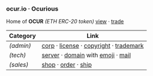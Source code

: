 
### ocur.io · Ocurious

Home of **OCUR** *(ETH ERC-20 token)* [view](https://etherscan.io/token/0x36950b34fE79C4AE047c646D2800e91a198b70fB) · [trade](https://app.uniswap.org/#/pool/103894)

|Category|Link|
|-|-|
|*(admin)*|[corp](https://ccfs.sos.wa.gov/#/Dashboard) · [license](https://secure.dor.wa.gov/) · [copyright](https://eco.copyright.gov) · [trademark](https://www.uspto.gov/)|
|*(tech)*|[server](https://linode.com) · [domain](https://domains.google.com) with [emoji](name.com) · [mail](titan)|
|*(sales)*|[shop](https://opensea.io/ocurio) · [order](https://stripe.com/) · [ship](https://www.usps.com/business/web-tools-apis/documentation-updates.htm)|

